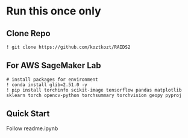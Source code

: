 # Run this once only

## Clone Repo
```
! git clone https://github.com/koztkozt/RAIDS2
```
## For AWS SageMaker Lab
``` 
# install packages for environment
! conda install glib=2.51.0 -y
! pip install torchinfo scikit-image tensorflow pandas matplotlib sklearn torch opencv-python torchsummary torchvision geopy pyproj
```

## Quick Start
Follow readme.ipynb